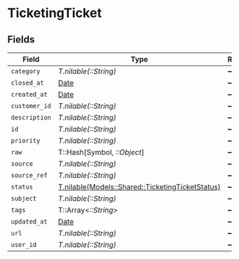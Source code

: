 # TicketingTicket


## Fields

| Field                                                                                            | Type                                                                                             | Required                                                                                         | Description                                                                                      |
| ------------------------------------------------------------------------------------------------ | ------------------------------------------------------------------------------------------------ | ------------------------------------------------------------------------------------------------ | ------------------------------------------------------------------------------------------------ |
| `category`                                                                                       | *T.nilable(::String)*                                                                            | :heavy_minus_sign:                                                                               | N/A                                                                                              |
| `closed_at`                                                                                      | [Date](https://ruby-doc.org/stdlib-2.6.1/libdoc/date/rdoc/Date.html)                             | :heavy_minus_sign:                                                                               | N/A                                                                                              |
| `created_at`                                                                                     | [Date](https://ruby-doc.org/stdlib-2.6.1/libdoc/date/rdoc/Date.html)                             | :heavy_minus_sign:                                                                               | N/A                                                                                              |
| `customer_id`                                                                                    | *T.nilable(::String)*                                                                            | :heavy_minus_sign:                                                                               | N/A                                                                                              |
| `description`                                                                                    | *T.nilable(::String)*                                                                            | :heavy_minus_sign:                                                                               | N/A                                                                                              |
| `id`                                                                                             | *T.nilable(::String)*                                                                            | :heavy_minus_sign:                                                                               | N/A                                                                                              |
| `priority`                                                                                       | *T.nilable(::String)*                                                                            | :heavy_minus_sign:                                                                               | N/A                                                                                              |
| `raw`                                                                                            | T::Hash[Symbol, *::Object*]                                                                      | :heavy_minus_sign:                                                                               | N/A                                                                                              |
| `source`                                                                                         | *T.nilable(::String)*                                                                            | :heavy_minus_sign:                                                                               | N/A                                                                                              |
| `source_ref`                                                                                     | *T.nilable(::String)*                                                                            | :heavy_minus_sign:                                                                               | N/A                                                                                              |
| `status`                                                                                         | [T.nilable(Models::Shared::TicketingTicketStatus)](../../models/shared/ticketingticketstatus.md) | :heavy_minus_sign:                                                                               | N/A                                                                                              |
| `subject`                                                                                        | *T.nilable(::String)*                                                                            | :heavy_minus_sign:                                                                               | N/A                                                                                              |
| `tags`                                                                                           | T::Array<*::String*>                                                                             | :heavy_minus_sign:                                                                               | N/A                                                                                              |
| `updated_at`                                                                                     | [Date](https://ruby-doc.org/stdlib-2.6.1/libdoc/date/rdoc/Date.html)                             | :heavy_minus_sign:                                                                               | N/A                                                                                              |
| `url`                                                                                            | *T.nilable(::String)*                                                                            | :heavy_minus_sign:                                                                               | N/A                                                                                              |
| `user_id`                                                                                        | *T.nilable(::String)*                                                                            | :heavy_minus_sign:                                                                               | N/A                                                                                              |